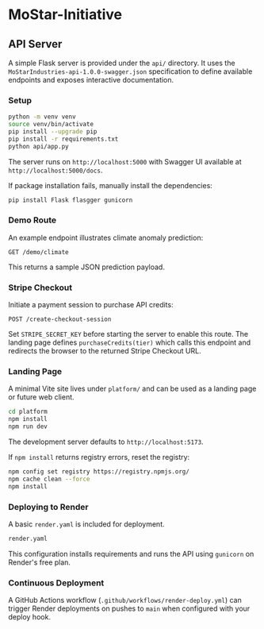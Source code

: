 # MoStar-Initiative

## API Server

A simple Flask server is provided under the `api/` directory. It uses the
`MoStarIndustries-api-1.0.0-swagger.json` specification to define
available endpoints and exposes interactive documentation.

### Setup

```bash
python -m venv venv
source venv/bin/activate
pip install --upgrade pip
pip install -r requirements.txt
python api/app.py
```

The server runs on `http://localhost:5000` with Swagger UI available at
`http://localhost:5000/docs`.

If package installation fails, manually install the dependencies:

```bash
pip install Flask flasgger gunicorn
```

### Demo Route

An example endpoint illustrates climate anomaly prediction:

```
GET /demo/climate
```

This returns a sample JSON prediction payload.

### Stripe Checkout

Initiate a payment session to purchase API credits:

```
POST /create-checkout-session
```

Set `STRIPE_SECRET_KEY` before starting the server to enable this route. The
landing page defines `purchaseCredits(tier)` which calls this endpoint and
redirects the browser to the returned Stripe Checkout URL.

### Landing Page

A minimal Vite site lives under `platform/` and can be used as a landing page
or future web client.

```bash
cd platform
npm install
npm run dev
```

The development server defaults to `http://localhost:5173`.

If `npm install` returns registry errors, reset the registry:

```bash
npm config set registry https://registry.npmjs.org/
npm cache clean --force
npm install
```

### Deploying to Render

A basic `render.yaml` is included for deployment.

```bash
render.yaml
```

This configuration installs requirements and runs the API using `gunicorn` on
Render's free plan.

### Continuous Deployment

A GitHub Actions workflow (`.github/workflows/render-deploy.yml`) can trigger
Render deployments on pushes to `main` when configured with your deploy hook.
